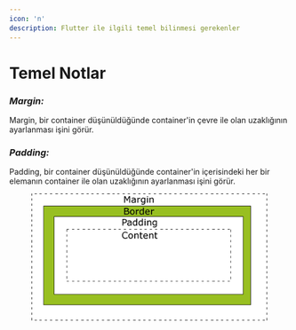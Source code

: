 ```yaml
---
icon: 'n'
description: Flutter ile ilgili temel bilinmesi gerekenler
---
```


# Temel Notlar

### _Margin:_

Margin, bir container düşünüldüğünde container'in çevre ile olan uzaklığının ayarlanması işini görür.



### _Padding:_

Padding, bir container düşünüldüğünde container'in içerisindeki her bir elemanın container ile olan uzaklığının ayarlanması işini görür.

<figure><img src="../.gitbook/assets/css-padding-margin.gif" alt=""><figcaption></figcaption></figure>
